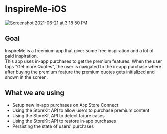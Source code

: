 # InspireMe-iOS

![Screenshot 2021-06-21 at 3 18 50 PM](https://user-images.githubusercontent.com/76988309/122742839-ff520680-d2a3-11eb-906c-4944e6595ebc.png)

## Goal
InspireMe is a freemium app that gives some free inspiration and a lot of paid inspiration.  
This app uses in-app purchases to get the premium features. When the user taps "Get more Quotes", the user is navigated to the in-app purchase where after buying the premium feature the premium quotes gets initialized and shown in the screen.

## What we are using

* Setup new in-app purchases on App Store Connect
* Using the StoreKit API to allow users to purchase premium content
* Using the StoreKit API to detect failure cases
* Using the StoreKit API to restore in-app purchases
* Persisting the state of users' purchases
